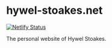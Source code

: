 # hywel-stoakes.net
[![Netlify Status](https://api.netlify.com/api/v1/badges/7b213172-fc49-44a4-a70e-b875f4fdea7a/deploy-status)](https://app.netlify.com/sites/hywel/deploys)

The personal website of Hywel Stoakes.
